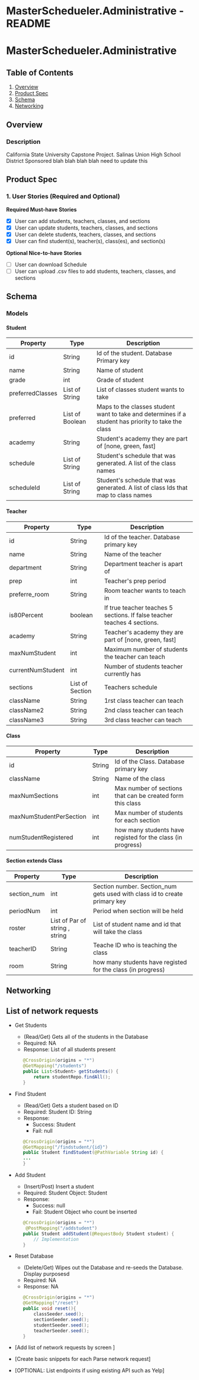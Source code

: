 MasterSchedueler.Administrative - README
===

# MasterSchedueler.Administrative

## Table of Contents
1. [Overview](#Overview)
2. [Product Spec](#Product-Spec)
3. [Schema](#Schema)
4. [Networking](#Networking)

## Overview
### Description
California State University Capstone Project. Salinas Union High School District Sponsored 
blah blah blah blah need to update this

## Product Spec

### 1. User Stories (Required and Optional)

**Required Must-have Stories**
  - [X] User can add students, teachers, classes, and sections
  - [X] User can update students, teachers, classes, and sections
  - [X] User can delete students, teachers, classes, and sections
  - [X] User can find student(s), teacher(s), class(es), and section(s)

**Optional Nice-to-have Stories**
  - [ ] User can download Schedule
  - [ ] User can upload .csv files to add students, teachers, classes, and sections

## Schema 

### Models
#### Student
|Property|Type|Description|
|---|---|---|
|id|String|Id of the student. Database Primary key|
|name|String|Name of student|
|grade|int|Grade of student|
|preferredClasses|List of String|List of classes student wants to take|
|preferred|List of Boolean|Maps to the classes student want to take and determines if a student has priority to take the class|
|academy|String|Student's academy they are part of [none, green, fast]|
|schedule|List of String|Student's schedule that was generated. A list of the class names|
|scheduleId|List of String|Student's schedule that was generated. A list of class Ids that map to class names|

#### Teacher
|Property|Type|Description|
|---|---|---|
|id|String|Id of the teacher. Database primary key|
|name|String|Name of the teacher|
|department|String|Department teacher is apart of|
|prep|int|Teacher's prep period|
|preferre_room|String|Room teacher wants to teach in|
|is80Percent|boolean|If true teacher teaches 5 sections. If false teacher teaches 4 sections.|
|academy|String|Teacher's academy they are part of [none, green, fast]|
|maxNumStudent|int|Maximum number of students the teacher can teach|
|currentNumStudent|int|Number of students teacher currently has|
|sections|List of Section|Teachers schedule|
|className|String|1rst class teacher can teach|
|className2|String|2nd class teacher can teach|
|className3|String|3rd class teacher can teach|

#### Class
|Property|Type|Description|
|---|---|---|
|id|String|Id of the Class. Database primary key|
|className|String|Name of the class|
|maxNumSections|int|Max number of sections that can be created form this class|
|maxNumStudentPerSection|int|Max number of students for each section|
|numStudentRegistered|int|how many students have registed for the class (in progress)|
    
#### Section extends Class
|Property|Type|Description|
|---|---|---|
|section_num|int|Section number. Section_num gets used with class id to create primary key|
|periodNum|int|Period when section will be held|
|roster|List of Par of string , string|List of student name and id that will take the class|
|teacherID|String|Teache ID who is teaching the class|
|room|String|how many students have registed for the class (in progress)|

## Networking
## List of network requests
- Get Students 
    - (Read/Get) Gets all of the students in the Database
    - Required: NA
    - Response: List of all students present
     ``` java
        @CrossOrigin(origins = "*")
        @GetMapping("/students")
        public List<Student> getStudents() {
            return studentRepo.findAll();
        }
    ```
- Find Student  
    - (Read/Get) Gets a student based on ID
    - Required: Student ID: String
    - Response: 
        - Success: Student
        - Fail: null
     ``` java
        @CrossOrigin(origins = "*")
        @GetMapping("/findstudent/{id}")
        public Student findStudent(@PathVariable String id) {
        ...
        }
    ```
    
- Add Student  
  - (Insert/Post) Insert a student
  - Required: Student Object: Student
  - Response: 
      - Success: null
      - Fail: Student Object who count be inserted
   ``` java
      @CrossOrigin(origins = "*")
       @PostMapping("/addstudent")
      public Student addStudent(@RequestBody Student student) {
          // Implementation
      }
  ```
   


- Reset Database
    - (Delete/Get) Wipes out the Database and re-seeds the Database. Display purposesd
    - Required: NA
    - Response: NA
     ``` java
        @CrossOrigin(origins = "*")
        @GetMapping("/reset")
        public void reset(){
            classSeeder.seed();
            sectionSeeder.seed();
            studentSeeder.seed();
            teacherSeeder.seed();
        }
    ```

- [Add list of network requests by screen ]
- [Create basic snippets for each Parse network request]
- [OPTIONAL: List endpoints if using existing API such as Yelp]
